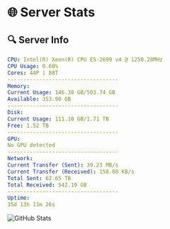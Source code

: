 # 🌐 Server Stats
## 🔍 Server Info
```yaml
CPU: Intel(R) Xeon(R) CPU E5-2699 v4 @ 1250.28MHz
CPU Usage: 0.60%
Cores: 44P | 88T
-----------------------------------
Memory:
Current Usage: 146.38 GB/503.74 GB
Available: 353.90 GB
-----------------------------------
Disk:
Current Usage: 111.10 GB/1.71 TB
Free: 1.52 TB
-----------------------------------
GPU:
No GPU detected
-----------------------------------
Network:
Current Transfer (Sent): 39.23 MB/s
Current Transfer (Received): 158.08 KB/s
Total Sent: 62.65 TB
Total Received: 542.19 GB
-----------------------------------
Uptime:
35d 13h 11m 26s
```
![GitHub Stats](https://img.shields.io/badge/Updated-2025-04-12_10:34:15-blue)